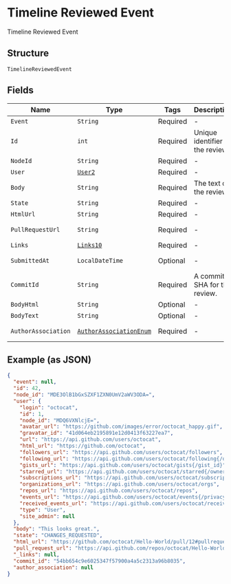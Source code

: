
# Timeline Reviewed Event

Timeline Reviewed Event

## Structure

`TimelineReviewedEvent`

## Fields

| Name | Type | Tags | Description | Getter | Setter |
|  --- | --- | --- | --- | --- | --- |
| `Event` | `String` | Required | - | String getEvent() | setEvent(String event) |
| `Id` | `int` | Required | Unique identifier of the review | int getId() | setId(int id) |
| `NodeId` | `String` | Required | - | String getNodeId() | setNodeId(String nodeId) |
| `User` | [`User2`](../../doc/models/user-2.md) | Required | - | User2 getUser() | setUser(User2 user) |
| `Body` | `String` | Required | The text of the review. | String getBody() | setBody(String body) |
| `State` | `String` | Required | - | String getState() | setState(String state) |
| `HtmlUrl` | `String` | Required | - | String getHtmlUrl() | setHtmlUrl(String htmlUrl) |
| `PullRequestUrl` | `String` | Required | - | String getPullRequestUrl() | setPullRequestUrl(String pullRequestUrl) |
| `Links` | [`Links10`](../../doc/models/links-10.md) | Required | - | Links10 getLinks() | setLinks(Links10 links) |
| `SubmittedAt` | `LocalDateTime` | Optional | - | LocalDateTime getSubmittedAt() | setSubmittedAt(LocalDateTime submittedAt) |
| `CommitId` | `String` | Required | A commit SHA for the review. | String getCommitId() | setCommitId(String commitId) |
| `BodyHtml` | `String` | Optional | - | String getBodyHtml() | setBodyHtml(String bodyHtml) |
| `BodyText` | `String` | Optional | - | String getBodyText() | setBodyText(String bodyText) |
| `AuthorAssociation` | [`AuthorAssociationEnum`](../../doc/models/author-association-enum.md) | Required | - | AuthorAssociationEnum getAuthorAssociation() | setAuthorAssociation(AuthorAssociationEnum authorAssociation) |

## Example (as JSON)

```json
{
  "event": null,
  "id": 42,
  "node_id": "MDE3OlB1bGxSZXF1ZXN0UmV2aWV3ODA=",
  "user": {
    "login": "octocat",
    "id": 1,
    "node_id": "MDQ6VXNlcjE=",
    "avatar_url": "https://github.com/images/error/octocat_happy.gif",
    "gravatar_id": "41d064eb2195891e12d0413f63227ea7",
    "url": "https://api.github.com/users/octocat",
    "html_url": "https://github.com/octocat",
    "followers_url": "https://api.github.com/users/octocat/followers",
    "following_url": "https://api.github.com/users/octocat/following{/other_user}",
    "gists_url": "https://api.github.com/users/octocat/gists{/gist_id}",
    "starred_url": "https://api.github.com/users/octocat/starred{/owner}{/repo}",
    "subscriptions_url": "https://api.github.com/users/octocat/subscriptions",
    "organizations_url": "https://api.github.com/users/octocat/orgs",
    "repos_url": "https://api.github.com/users/octocat/repos",
    "events_url": "https://api.github.com/users/octocat/events{/privacy}",
    "received_events_url": "https://api.github.com/users/octocat/received_events",
    "type": "User",
    "site_admin": null
  },
  "body": "This looks great.",
  "state": "CHANGES_REQUESTED",
  "html_url": "https://github.com/octocat/Hello-World/pull/12#pullrequestreview-80",
  "pull_request_url": "https://api.github.com/repos/octocat/Hello-World/pulls/12",
  "_links": null,
  "commit_id": "54bb654c9e6025347f57900a4a5c2313a96b8035",
  "author_association": null
}
```


